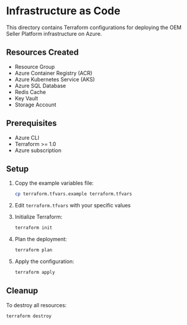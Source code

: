 # Infrastructure as Code

This directory contains Terraform configurations for deploying the OEM Seller Platform infrastructure on Azure.

## Resources Created

- Resource Group
- Azure Container Registry (ACR)
- Azure Kubernetes Service (AKS)
- Azure SQL Database
- Redis Cache
- Key Vault
- Storage Account

## Prerequisites

- Azure CLI
- Terraform >= 1.0
- Azure subscription

## Setup

1. Copy the example variables file:
   ```bash
   cp terraform.tfvars.example terraform.tfvars
   ```

2. Edit `terraform.tfvars` with your specific values

3. Initialize Terraform:
   ```bash
   terraform init
   ```

4. Plan the deployment:
   ```bash
   terraform plan
   ```

5. Apply the configuration:
   ```bash
   terraform apply
   ```

## Cleanup

To destroy all resources:
```bash
terraform destroy
```
